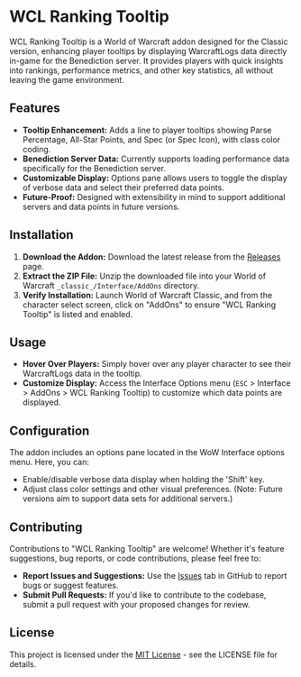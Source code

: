 # WCL Ranking Tooltip

WCL Ranking Tooltip is a World of Warcraft addon designed for the Classic version, enhancing player tooltips by displaying WarcraftLogs data directly in-game for the Benediction server. It provides players with quick insights into rankings, performance metrics, and other key statistics, all without leaving the game environment.

## Features

- **Tooltip Enhancement:** Adds a line to player tooltips showing Parse Percentage, All-Star Points, and Spec (or Spec Icon), with class color coding.
- **Benediction Server Data:** Currently supports loading performance data specifically for the Benediction server.
- **Customizable Display:** Options pane allows users to toggle the display of verbose data and select their preferred data points.
- **Future-Proof:** Designed with extensibility in mind to support additional servers and data points in future versions.

## Installation

1. **Download the Addon:** Download the latest release from the [Releases](https://github.com/kikootwo/WCLRankingTooltip/releases) page.
2. **Extract the ZIP File:** Unzip the downloaded file into your World of Warcraft `_classic_/Interface/AddOns` directory.
3. **Verify Installation:** Launch World of Warcraft Classic, and from the character select screen, click on "AddOns" to ensure "WCL Ranking Tooltip" is listed and enabled.

## Usage

- **Hover Over Players:** Simply hover over any player character to see their WarcraftLogs data in the tooltip.
- **Customize Display:** Access the Interface Options menu (`ESC` > Interface > AddOns > WCL Ranking Tooltip) to customize which data points are displayed.

## Configuration

The addon includes an options pane located in the WoW Interface options menu. Here, you can:

- Enable/disable verbose data display when holding the 'Shift' key.
- Adjust class color settings and other visual preferences. (Note: Future versions aim to support data sets for additional servers.)

## Contributing

Contributions to "WCL Ranking Tooltip" are welcome! Whether it's feature suggestions, bug reports, or code contributions, please feel free to:

- **Report Issues and Suggestions:** Use the [Issues](https://github.com/kikootwo/WCLRankingTooltip/issues) tab in GitHub to report bugs or suggest features.
- **Submit Pull Requests:** If you'd like to contribute to the codebase, submit a pull request with your proposed changes for review.

## License

This project is licensed under the [MIT License](LICENSE.md) - see the LICENSE file for details.

